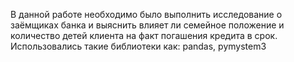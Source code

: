 В данной работе необходимо было выполнить исследование о заёмщиках банка и выяснить влияет ли семейное положение и количество детей клиента на факт погашения кредита в срок. Использовались такие библиотеки как: pandas, pymystem3
